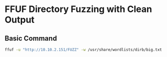 # FFUF Directory Fuzzing with Clean Output

## Basic Command
```bash
ffuf -u "http://10.10.2.151/FUZZ" -w /usr/share/wordlists/dirb/big.txt -t 50 -e .php -mc 200,301,302,403 -fs 276 -s | while IFS= read -r line; do echo "Found: http://10.10.2.151/$line | Status: $(curl -sI "http://10.10.2.151/$line" | head -n1 | cut -d' ' -f2)"; done
```

